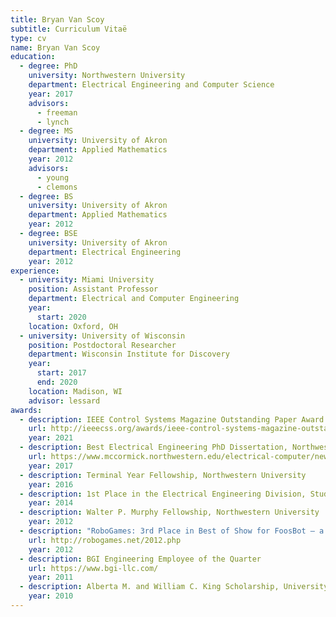 ```yaml
---
title: Bryan Van Scoy
subtitle: Curriculum Vitaë
type: cv
name: Bryan Van Scoy
education:
  - degree: PhD
    university: Northwestern University
    department: Electrical Engineering and Computer Science
    year: 2017
    advisors:
      - freeman
      - lynch
  - degree: MS
    university: University of Akron
    department: Applied Mathematics
    year: 2012
    advisors:
      - young
      - clemons
  - degree: BS
    university: University of Akron
    department: Applied Mathematics
    year: 2012
  - degree: BSE
    university: University of Akron
    department: Electrical Engineering
    year: 2012
experience:
  - university: Miami University
    position: Assistant Professor
    department: Electrical and Computer Engineering
    year:
      start: 2020
    location: Oxford, OH
  - university: University of Wisconsin
    position: Postdoctoral Researcher
    department: Wisconsin Institute for Discovery
    year:
      start: 2017
      end: 2020
    location: Madison, WI
    advisor: lessard
awards:
  - description: IEEE Control Systems Magazine Outstanding Paper Award
    url: http://ieeecss.org/awards/ieee-control-systems-magazine-outstanding-paper-award
    year: 2021
  - description: Best Electrical Engineering PhD Dissertation, Northwestern University
    url: https://www.mccormick.northwestern.edu/electrical-computer/news-events/news/articles/2017/2017-eecs-annual-awards-winners.html
    year: 2017
  - description: Terminal Year Fellowship, Northwestern University
    year: 2016
  - description: 1st Place in the Electrical Engineering Division, Student Poster Fair, Northwestern University
    year: 2014
  - description: Walter P. Murphy Fellowship, Northwestern University
    year: 2012
  - description: "RoboGames: 3rd Place in Best of Show for FoosBot – a robotic foosball table"
    url: http://robogames.net/2012.php
    year: 2012
  - description: BGI Engineering Employee of the Quarter
    url: https://www.bgi-llc.com/
    year: 2011
  - description: Alberta M. and William C. King Scholarship, University of Akron Department of Mathematics
    year: 2010
---
```

